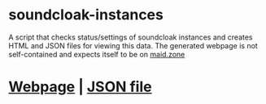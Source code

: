 # soundcloak-instances
A script that checks status/settings of soundcloak instances and creates HTML and JSON files for viewing this data. The generated webpage is not self-contained and expects itself to be on [maid.zone](https://maid.zone)

# [Webpage](https://maid.zone/soundcloak/instances.html) | [JSON file](https://maid.zone/soundcloak/instances.json)